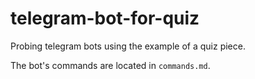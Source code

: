 # telegram-bot-for-quiz
Probing telegram bots using the example of a quiz piece.

The bot's commands are located in `commands.md`.

